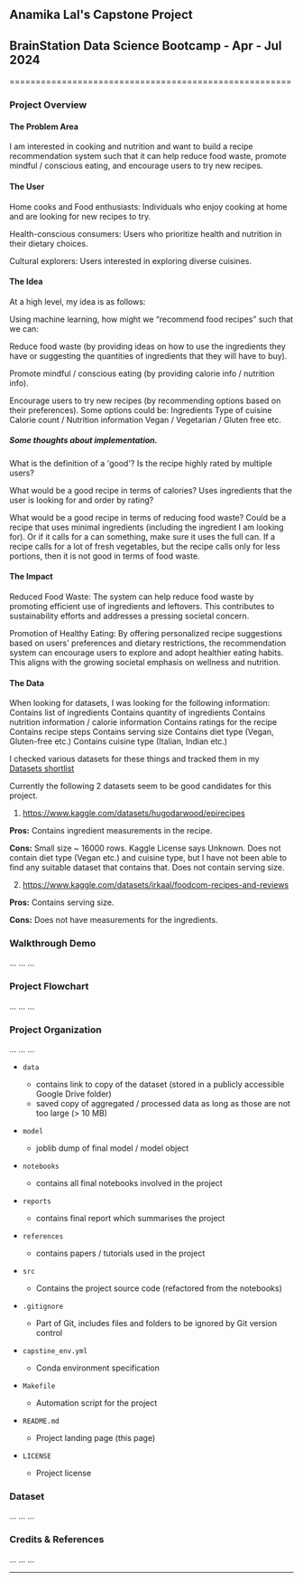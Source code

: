 ## Anamika Lal's Capstone Project
## BrainStation Data Science Bootcamp - Apr - Jul 2024
======================================================

### Project Overview

#### The Problem Area
I am interested in cooking and nutrition and want to build a recipe recommendation system such that it can help reduce food waste, promote mindful / conscious eating, and encourage users to try new recipes.

#### The User
Home cooks and Food enthusiasts: Individuals who enjoy cooking at home and are looking for new recipes to try.

Health-conscious consumers: Users who prioritize health and nutrition in their dietary choices.

Cultural explorers: Users interested in exploring diverse cuisines.

#### The Idea
At a high level, my idea is as follows:

Using machine learning, how might we “recommend food recipes” such that we can:

Reduce food waste (by providing ideas on how to use the ingredients they have or suggesting the quantities of ingredients that they will have to buy).

Promote mindful / conscious eating (by providing calorie info / nutrition info).

Encourage users to try new recipes (by recommending options based on their preferences). Some options could be:
Ingredients
Type of cuisine
Calorie count / Nutrition information
Vegan / Vegetarian / Gluten free etc.

##### Some thoughts about implementation.

What is the definition of a 'good'? Is the recipe highly rated by multiple users?

What would be a good recipe in terms of calories? Uses ingredients that the user is looking for and order by rating?

What would be a good recipe in terms of reducing food waste?
Could be a recipe that uses minimal ingredients (including the ingredient I am looking for).
Or if it calls for a can something, make sure it uses the full can.
If a recipe calls for a lot of fresh vegetables, but the recipe calls only for less portions, then it is not good in terms of food waste.


#### The Impact

Reduced Food Waste: The system can help reduce food waste by promoting efficient use of ingredients and leftovers. This contributes to sustainability efforts and addresses a pressing societal concern.

Promotion of Healthy Eating: By offering personalized recipe suggestions based on users' preferences and dietary restrictions, the recommendation system can encourage users to explore and adopt healthier eating habits. This aligns with the growing societal emphasis on wellness and nutrition.

#### The Data
When looking for datasets, I was looking for the following information:
Contains list of ingredients
Contains quantity of ingredients
Contains nutrition information / calorie information
Contains ratings for the recipe
Contains recipe steps
Contains serving size
Contains diet type (Vegan, Gluten-free etc.)
Contains cuisine type (Italian, Indian etc.)

I checked various datasets for these things and tracked them in my [Datasets shortlist](https://docs.google.com/spreadsheets/d/1ldHpPRw_h2igZUgrDVV3-4N8vYuZXxyOC60sUJlbb7E/edit#gid=0)

Currently the following 2 datasets seem to be good candidates for this project.
1. https://www.kaggle.com/datasets/hugodarwood/epirecipes

**Pros:**
Contains ingredient measurements in the recipe.

**Cons:**
Small size ~ 16000 rows.
Kaggle License says Unknown.
Does not contain diet type (Vegan etc.) and cuisine type, but I have not been able to find any suitable dataset that contains that.
Does not contain serving size.


2. https://www.kaggle.com/datasets/irkaal/foodcom-recipes-and-reviews

**Pros:**
Contains serving size.

**Cons:**
Does not have measurements for the ingredients.

### Walkthrough Demo

...
...
...

### Project Flowchart

...
...
...

### Project Organization

...
...
...

* `data`
    - contains link to copy of the dataset (stored in a publicly accessible Google Drive folder)
    - saved copy of aggregated / processed data as long as those are not too large (> 10 MB)

* `model`
    - joblib dump of final model / model object

* `notebooks`
    - contains all final notebooks involved in the project

* `reports`
    - contains final report which summarises the project

* `references`
    - contains papers / tutorials used in the project

* `src`
    - Contains the project source code (refactored from the notebooks)

* `.gitignore`
    - Part of Git, includes files and folders to be ignored by Git version control

* `capstine_env.yml`
    - Conda environment specification

* `Makefile`
    - Automation script for the project

* `README.md`
    - Project landing page (this page)

* `LICENSE`
    - Project license

### Dataset

...
...
...

### Credits & References

...
...
...

--------
